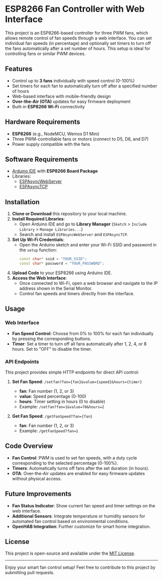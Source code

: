 # ESP8266 Fan Controller with Web Interface

This project is an ESP8266-based controller for three PWM fans, which allows remote control of fan speeds through a web interface. You can set individual fan speeds (in percentage) and optionally set timers to turn off the fans automatically after a set number of hours. This setup is ideal for controlling fans or similar PWM devices.

## Features

- Control up to **3 fans** individually with speed control (0-100%)
- Set timers for each fan to automatically turn off after a specified number of hours
- Web-based interface with mobile-friendly design
- **Over-the-Air (OTA)** updates for easy firmware deployment
- Built-in **ESP8266 Wi-Fi** connectivity

## Hardware Requirements

- **ESP8266** (e.g., NodeMCU, Wemos D1 Mini)
- Three PWM-controllable fans or motors (connect to D5, D6, and D7)
- Power supply compatible with the fans

## Software Requirements

- [Arduino IDE](https://www.arduino.cc/en/software) with **ESP8266 Board Package**
- Libraries:
  - [ESPAsyncWebServer](https://github.com/me-no-dev/ESPAsyncWebServer)
  - [ESPAsyncTCP](https://github.com/me-no-dev/ESPAsyncTCP)

## Installation

1. **Clone or Download** this repository to your local machine.
2. **Install Required Libraries**:
   - Open Arduino IDE and go to **Library Manager** (`Sketch` > `Include Library` > `Manage Libraries...`)
   - Search and install `ESPAsyncWebServer` and `ESPAsyncTCP`.
3. **Set Up Wi-Fi Credentials**:
   - Open the Arduino sketch and enter your Wi-Fi SSID and password in the `setup` function:
     ```cpp
     const char* ssid = "YOUR_SSID";
     const char* password = "YOUR_PASSWORD";
     ```
4. **Upload Code** to your ESP8266 using Arduino IDE.
5. **Access the Web Interface**:
   - Once connected to Wi-Fi, open a web browser and navigate to the IP address shown in the Serial Monitor.
   - Control fan speeds and timers directly from the interface.

## Usage

### Web Interface

- **Fan Speed Control**: Choose from 0% to 100% for each fan individually by pressing the corresponding buttons.
- **Timer**: Set a timer to turn off all fans automatically after 1, 2, 4, or 8 hours. Set to "OFF" to disable the timer.

### API Endpoints

This project provides simple HTTP endpoints for direct API control:

1. **Set Fan Speed**: `/setfan?fan={fan}&value={speed}&hours={timer}`
   - **fan**: Fan number (1, 2, or 3)
   - **value**: Speed percentage (0-100)
   - **hours**: Timer setting in hours (0 to disable)
   - Example: `/setfan?fan=1&value=70&hours=2`

2. **Get Fan Speed**: `/getFanSpeed?fan={fan}`
   - **fan**: Fan number (1, 2, or 3)
   - Example: `/getFanSpeed?fan=1`

## Code Overview

- **Fan Control**: PWM is used to set fan speeds, with a duty cycle corresponding to the selected percentage (0-100%).
- **Timers**: Automatically turns off fans after the set duration (in hours).
- **OTA**: Over-the-Air updates are enabled for easy firmware updates without physical access.

## Future Improvements

- **Fan Status Indicator**: Show current fan speed and timer settings on the web interface.
- **Additional Sensors**: Integrate temperature or humidity sensors for automated fan control based on environmental conditions.
- **OpenHAB Integration**: Further customize for smart home integration.

## License

This project is open-source and available under the [MIT License](LICENSE).

---

Enjoy your smart fan control setup! Feel free to contribute to this project by submitting pull requests.
